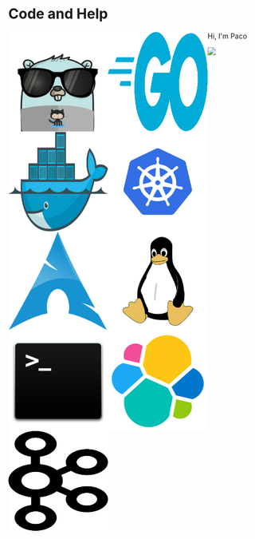 # Code and Help
<img  src="https://raw.githubusercontent.com/fgarcia-code/fgarcia-code/master/images/gopher.png" width="200" height="200" align="left" />
Hi, I'm Paco
<img  src="https://raw.githubusercontent.com/fgarcia-code/fgarcia-code/master/images/golang.png" width="200" height="200" align="left"/>
<img  src="https://raw.githubusercontent.com/fgarcia-code/fgarcia-code/master/images/docker.png" width="200" height="200" align="left" />
<img  src="https://raw.githubusercontent.com/fgarcia-code/fgarcia-code/master/images/kubernetes.png" width="200" height="200" align="left" />
<img  src="https://raw.githubusercontent.com/fgarcia-code/fgarcia-code/master/images/archlinux.png" width="200" height="200" align="left" />
<img  src="https://raw.githubusercontent.com/fgarcia-code/fgarcia-code/master/images/linux.png" width="200" height="200" align="left" />
<img  src="https://raw.githubusercontent.com/fgarcia-code/fgarcia-code/master/images/bash.png" width="200" height="200" align="left" />
<img  src="https://raw.githubusercontent.com/fgarcia-code/fgarcia-code/master/images/elasticsearch.png" width="200" height="200" align="left" />
<img  src="https://raw.githubusercontent.com/fgarcia-code/fgarcia-code/master/images/kafka.png" width="200" height="200" align="left" />

![](https://github4life.herokuapp.com/ethomson.gif)
